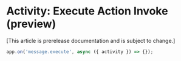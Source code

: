 # Activity: Execute Action Invoke (preview)

[This article is prerelease documentation and is subject to change.]

<!-- langtabs-start -->
```typescript
app.on('message.execute', async ({ activity }) => {});
```
<!-- langtabs-end -->